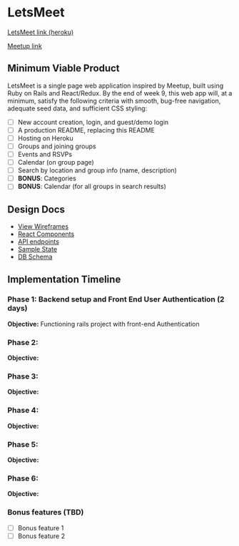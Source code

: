 
# LetsMeet

[LetsMeet link (heroku)][heroku]

[Meetup link][meetup]

<!-- need to change heroku link to actual link of LetsMeet -->
[heroku]: https://www.heroku.com
[meetup]: https://www.meetup.com


## Minimum Viable Product

LetsMeet is a single page web application inspired by Meetup, built using Ruby on Rails and React/Redux. By the end of week 9, this web app will, at a minimum, satisfy the following criteria with smooth, bug-free navigation, adequate seed data, and sufficient CSS styling:

- [ ] New account creation, login, and guest/demo login
- [ ] A production README, replacing this README
- [ ] Hosting on Heroku
- [ ] Groups and joining groups
- [ ] Events and RSVPs
- [ ] Calendar (on group page)
- [ ] Search by location and group info (name, description)
- [ ] **BONUS**: Categories
- [ ] **BONUS**: Calendar (for all groups in search results)

## Design Docs
* [View Wireframes][wireframes]
* [React Components][components]
* [API endpoints][api-endpoints]
* [Sample State][sample-state]
* [DB Schema][schema]

[wireframes]: ./wireframes/
[components]: ./component-hierarchy.md
[api-endpoints]: ./api-endpoints.md
[sample-state]: ./sample-state.md
[schema]: ./schema.md

## Implementation Timeline

### Phase 1: Backend setup and Front End User Authentication (2 days)
**Objective:** Functioning rails project with front-end Authentication

### Phase 2:
**Objective:**

### Phase 3:
**Objective:**

### Phase 4:
**Objective:**

### Phase 5:
**Objective:**

### Phase 6:
**Objective:**

### Bonus features (TBD)

- [ ] Bonus feature 1
- [ ] Bonus feature 2
